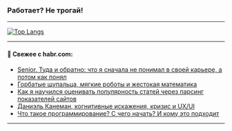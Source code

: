 ### Работает? Не трогай!

---
<!--
#### 🛠️ Technical stack:

![Java](https://img.shields.io/badge/Java-informational?logo=Oracle&style=flat&logoColor=white&color=FF4500)
![Kotlin](https://img.shields.io/badge/Kotlin-informational?logo=Kotlin&style=flat&logoColor=white&color=774D97)
![TS](https://img.shields.io/badge/TypeScript-informational?logo=typeScript&style=flat&logoColor=black&color=017acc)
![Python](https://img.shields.io/badge/Python-informational?logo=Python&style=flat&logoColor=black&color=ffdd54) <br>
![Spring](https://img.shields.io/badge/Spring-informational?logo=Spring&style=flat&logoColor=white&color=6DB33F) 
![SpringBoot](https://img.shields.io/badge/SpringBoot-informational?logo=SpringBoot&style=flat&logoColor=white&color=6DB33F)
![Nest](https://img.shields.io/badge/NestJS-informational?logo=NestJS&style=flat&logoColor=white&color=E0234E) 
![NodeJS](https://img.shields.io/badge/NodeJS-informational?logo=node.js&style=flat&logoColor=white&color=70A760)<br>
![PostgreSQL](https://img.shields.io/badge/PostgreSQL-informational?logo=PostgreSQL&style=flat&logoColor=white&color=DAA520)
![MongoDB](https://img.shields.io/badge/MongoDB-informational?logo=MongoDB&style=flat&logoColor=white&color=870000)
![Apache](https://img.shields.io/badge/Apache-informational?logo=apache&style=flat&logoColor=white&color=f74e28)

___ 
-->

<!--- #### 🛠️ : --->

[![Top Langs](https://github-readme-stats-82jvfl3w3-advtsettinggmailcoms-projects.vercel.app/api/top-langs/?username=zloylis&langs_count=10&hide_title=true&title_color=e6edf3&size_weight=0.5&count_weight=0.5&layout=compact&hide_progress=true&hide_border=true&theme=dracula)](https://github.com/zloylis)

<!---


####  :octocat:&nbsp;&nbsp; Статистика:

![GitHub stats](https://github-readme-stats-u2qms2cxw-advtsettinggmailcoms-projects.vercel.app/api?username=zloylis&show_icons=true&hide_border=true&theme=dracula&title_color=e6edf3&include_all_commits=true&count_private=true&hide_rank=false&hide_title=true&rank_icon=github)
-->
---

#### 💬 Свежее с habr.com:

<!-- BLOG-POST-LIST:START -->
- [Senior. Туда и обратно: что я сначала не понимал в своей карьере, а потом как понял](https://habr.com/ru/companies/kaspersky/articles/868880/?utm_source=habrahabr&utm_medium=rss&utm_campaign=868880)
- [Горбатые щупальца, мягкие роботы и жестокая математика](https://habr.com/ru/companies/first/articles/870246/?utm_source=habrahabr&utm_medium=rss&utm_campaign=870246)
- [Как я научился оценивать популярность статей через парсинг показателей сайтов](https://habr.com/ru/articles/871234/?utm_source=habrahabr&utm_medium=rss&utm_campaign=871234)
- [Даниэль Канеман, когнитивные искажения, кризис и UX/UI](https://habr.com/ru/articles/871798/?utm_source=habrahabr&utm_medium=rss&utm_campaign=871798)
- [Что такое программирование? С чего начать? И кому это подходит](https://habr.com/ru/articles/871790/?utm_source=habrahabr&utm_medium=rss&utm_campaign=871790)
<!-- BLOG-POST-LIST:END -->

---
